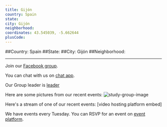 ```yaml
---
title: Gijón
country: Spain
state: 
city: Gijón
neighborhood: 
coordinates: 43.545039, -5.662644
plusCode:
---
```


##Country: Spain
##State: 
##City: Gijón
##Neighborhood: 
*****
Join our [Facebook group](https://www.facebook.com/groups/free.code.camp.gijon).

You can chat with us on [chat app]().

Our Group leader is [leader]()

Here are some pictures from our recent events:
![study-group-image]()

Here's a stream of one of our recent events:
[video hosting platform embed]

We have events every Tuesday. You can RSVP for an event on [event platform]().

